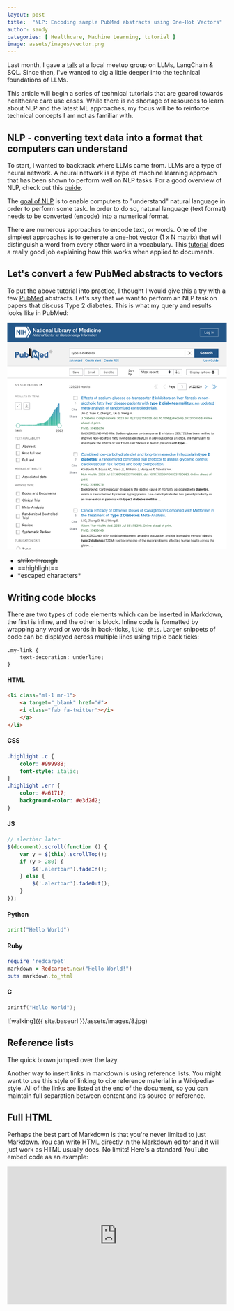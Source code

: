 ```yaml
---
layout: post
title:  "NLP: Encoding sample PubMed abstracts using One-Hot Vectors"
author: sandy
categories: [ Healthcare, Machine Learning, tutorial ]
image: assets/images/vector.png
---
```

Last month, I gave a [talk](https://www.meetup.com/new-jersey-sql-data-platform-user-group/events/294231326/) at a local meetup group 
on LLMs, LangChain & SQL.  Since then, I've wanted to dig a little deeper into the technical foundations of LLMs.

This article will begin a series of technical tutorials that are geared towards healthcare care use cases.  While there is no shortage of resources to learn about NLP and the latest ML approaches, my focus will be to reinforce technical concepts I am not as familiar with.


## NLP - converting text data into a format that computers can understand

To start, I wanted to backtrack where LLMs came from.  LLMs are a type of neural network.  A neural network is a type of machine learning approach that has been shown to perform well on NLP tasks.  For a good overview of NLP, check out this [guide](https://www.deeplearning.ai/resources/natural-language-processing).

The [goal of NLP](https://web.stanford.edu/class/cs224n/readings/cs224n-2019-notes01-wordvecs1.pdf) is to enable computers to "understand" natural language in order to perform some task.  In order to do so, natural language (text format) needs to be converted (encode) into a numerical format.

There are numerous approaches to encode text, or words.  One of the simplest approaches is to generate a [one-hot](https://en.wikipedia.org/wiki/One-hot) vector (1 x N matrix) that will distinguish a word from every other word in a vocabulary.  This [tutorial](https://gyan-mittal.com/nlp-ai-ml/nlp-word-encoding-by-one-hot-encoding/) does a really good job explaining how this works when applied to documents.   

## Let's convert a few PubMed abstracts to vectors

To put the above tutorial into practice, I thought I would give this a try with a few [PubMed](https://pubmed.ncbi.nlm.nih.gov/) abstracts.  Let's say that we want to perform an NLP task on papers that discuss Type 2 diabetes.  This is what my query and results looks like in PubMed:

![PubMed](./assets/images/2023-07-28_PubMed.png)



+ ~~strike through~~
+ ==highlight==
+ \*escaped characters\*


## Writing code blocks

There are two types of code elements which can be inserted in Markdown, the first is inline, and the other is block. Inline code is formatted by wrapping any word or words in back-ticks, `like this`. Larger snippets of code can be displayed across multiple lines using triple back ticks:

```
.my-link {
    text-decoration: underline;
}
```

#### HTML

```html
<li class="ml-1 mr-1">
    <a target="_blank" href="#">
    <i class="fab fa-twitter"></i>
    </a>
</li>
```

#### CSS

```css
.highlight .c {
    color: #999988;
    font-style: italic; 
}
.highlight .err {
    color: #a61717;
    background-color: #e3d2d2; 
}
```

#### JS

```js
// alertbar later
$(document).scroll(function () {
    var y = $(this).scrollTop();
    if (y > 280) {
        $('.alertbar').fadeIn();
    } else {
        $('.alertbar').fadeOut();
    }
});
```

#### Python

```python
print("Hello World")
```

#### Ruby

```ruby
require 'redcarpet'
markdown = Redcarpet.new("Hello World!")
puts markdown.to_html
```

#### C

```c
printf("Hello World");
```




![walking]({{ site.baseurl }}/assets/images/8.jpg)

## Reference lists

The quick brown jumped over the lazy.

Another way to insert links in markdown is using reference lists. You might want to use this style of linking to cite reference material in a Wikipedia-style. All of the links are listed at the end of the document, so you can maintain full separation between content and its source or reference.

## Full HTML

Perhaps the best part of Markdown is that you're never limited to just Markdown. You can write HTML directly in the Markdown editor and it will just work as HTML usually does. No limits! Here's a standard YouTube embed code as an example:

<p><iframe style="width:100%;" height="315" src="https://www.youtube.com/embed/Cniqsc9QfDo?rel=0&amp;showinfo=0" frameborder="0" allowfullscreen></iframe></p>
